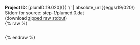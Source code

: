 **Project ID:** [plumID:19.020]({{ '/' | absolute_url }}eggs/19/020/)  
Stderr for source:  step-1/plumed.0.dat   
(download [zipped raw stdout](plumed.0.dat.plumed.stdout.txt.zip))  
{% raw %}
<pre>
</pre>
{% endraw %}
